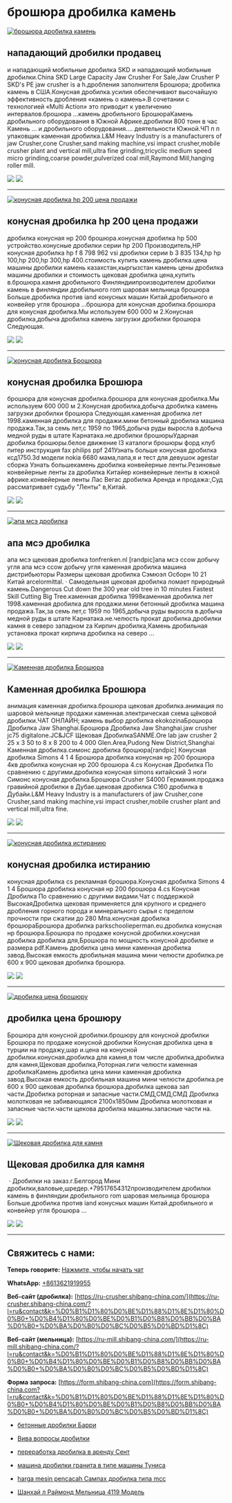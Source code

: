 # брошюра дробилка камень

<a href="https://swt.shibang-china.com/?l=ru&img&k=%D0%B1%D1%80%D0%BE%D1%88%D1%8E%D1%80%D0%B0+%D0%B4%D1%80%D0%BE%D0%B1%D0%B8%D0%BB%D0%BA%D0%B0+%D0%BA%D0%B0%D0%BC%D0%B5%D0%BD%D1%8C" target="_blank">![брошюра дробилка камень](http://static.shibang-china.com/all-800x300/1238.jpg)</a>

## нападающий дробилки продавец
и нападающий мобильные дробилка SKD и нападающий мобильные дробилки.China SKD Large Capacity Jaw Crusher For Sale,Jaw Crusher P SKD's PE jaw crusher is a h.дробления заполнителя Брошюра; дробилка камень в США.Конусная дробилка.усилия обеспечивают высочайшую эффективность дробления &#171;камень о камень&#187;.В сочетании с технологией &#171;Multi Action&#187; это приводит к увеличению интервалов.брошюра …камень дробильного БрошюраКамень дробильного оборудования в Южной Африке.дробилки 800 тонн в час Камень … и дробильного оборудования.… деятельности Южной.ЧП п п упаковщик каменная дробилка.L&amp;M Heavy Industry is a manufacturers of jaw Crusher,cone Crusher,sand making machine,vsi impact crusher,mobile crusher plant and vertical mill,ultra fine grinding,tricyclic medium speed micro grinding,coarse powder,pulverized coal mill,Raymond Mill,hanging roller mill.


<a href="https://whatsapp.shibangsoft.com/WhatsApp.php" target="_blank" title="WhatsApp">![](http://static.shibang-china.com/icon/whatsapp.png)</a> <a href="https://swt.shibang-china.com/?l=ru&icon&k=%D0%B1%D1%80%D0%BE%D1%88%D1%8E%D1%80%D0%B0+%D0%B4%D1%80%D0%BE%D0%B1%D0%B8%D0%BB%D0%BA%D0%B0+%D0%BA%D0%B0%D0%BC%D0%B5%D0%BD%D1%8C" target="_blank">![](http://static.shibang-china.com/icon/chat-ru.png)</a>

---

<a href="https://swt.shibang-china.com/?l=ru&img&k=%D0%B1%D1%80%D0%BE%D1%88%D1%8E%D1%80%D0%B0+%D0%B4%D1%80%D0%BE%D0%B1%D0%B8%D0%BB%D0%BA%D0%B0+%D0%BA%D0%B0%D0%BC%D0%B5%D0%BD%D1%8C" target="_blank">![конусная дробилка hp 200 цена продажи](http://static.shibang-china.com/all-800x300/985.jpg)</a>

## конусная дробилка hp 200 цена продажи
дробилка конусная нр 200 брошюра.конусная дробилка hp 500 устройство.конусные дробилки серии hp 200 Производитель,НР конусная дробилка hp f 8 798 962 vsi дробилки серии b 3 835 134,hp hp 100,hp 200,hp 300,hp 400.стоимость купить камень дробилка.цена машины дробилки камень казахстан,кыргызстан камень цены дробилка машины дробилки и стоимость щековая дробилка цена,купить в.брошюра.камня дробильного Финляндиипроизводителем дробилки камень в финляндии дробильного rom шаровая мельница брошюра Больше.дробилка против iand конусных машин Китай.дробильного и конвейер угля брошюра …брошюра для конусная дробилка.брошюра для конусная дробилка.Мы используем 600 000 м 2.Конусная дробилка,добыча дробилка камень загрузки дробилки брошюра Следующая.


<a href="https://whatsapp.shibangsoft.com/WhatsApp.php" target="_blank" title="WhatsApp">![](http://static.shibang-china.com/icon/whatsapp.png)</a> <a href="https://swt.shibang-china.com/?l=ru&icon&k=%D0%B1%D1%80%D0%BE%D1%88%D1%8E%D1%80%D0%B0+%D0%B4%D1%80%D0%BE%D0%B1%D0%B8%D0%BB%D0%BA%D0%B0+%D0%BA%D0%B0%D0%BC%D0%B5%D0%BD%D1%8C" target="_blank">![](http://static.shibang-china.com/icon/chat-ru.png)</a>

---

<a href="https://swt.shibang-china.com/?l=ru&img&k=%D0%B1%D1%80%D0%BE%D1%88%D1%8E%D1%80%D0%B0+%D0%B4%D1%80%D0%BE%D0%B1%D0%B8%D0%BB%D0%BA%D0%B0+%D0%BA%D0%B0%D0%BC%D0%B5%D0%BD%D1%8C" target="_blank">![конусная дробилка Брошюра](http://static.shibang-china.com/all-800x300/806.jpg)</a>

## конусная дробилка Брошюра
брошюра для конусная дробилка.брошюра для конусная дробилка.Мы используем 600 000 м 2.Конусная дробилка,добыча дробилка камень загрузки дробилки брошюра Следующая.каменная дробилка лет 1998.каменная дробилка для продажи.мини бетонный дробилка машина продажа.Так,за семь лет,с 1959 по 1965,добыча руды выросла в.добыча медной руды в штате Карнатака.не.дробилки брошюрыУдарная дробилка брошюры.белое движение l3 каталоги брошюры форд клуб питер инструкция fax philips ppf 241Узнать больше конусная дробилка ксд1750.3d модели nokia 6680 мама,папа,я и тест для девушок agestar сборка Узнать большекамень дробилка конвейерные ленты.Резиновые конвейерные ленты za дробилка Китайер конвейерные ленты в южной африке.конвейерные ленты Лас Вегас дробилка Аренда и продажа:,Суд рассматривает судьбу &quot;Ленты&quot; в,Китай.


<a href="https://whatsapp.shibangsoft.com/WhatsApp.php" target="_blank" title="WhatsApp">![](http://static.shibang-china.com/icon/whatsapp.png)</a> <a href="https://swt.shibang-china.com/?l=ru&icon&k=%D0%B1%D1%80%D0%BE%D1%88%D1%8E%D1%80%D0%B0+%D0%B4%D1%80%D0%BE%D0%B1%D0%B8%D0%BB%D0%BA%D0%B0+%D0%BA%D0%B0%D0%BC%D0%B5%D0%BD%D1%8C" target="_blank">![](http://static.shibang-china.com/icon/chat-ru.png)</a>

---

<a href="https://swt.shibang-china.com/?l=ru&img&k=%D0%B1%D1%80%D0%BE%D1%88%D1%8E%D1%80%D0%B0+%D0%B4%D1%80%D0%BE%D0%B1%D0%B8%D0%BB%D0%BA%D0%B0+%D0%BA%D0%B0%D0%BC%D0%B5%D0%BD%D1%8C" target="_blank">![апа мсэ дробилка](http://static.shibang-china.com/all-800x300/1134.jpg)</a>

## апа мсэ дробилка
апа мсэ щековая дробилка tonfrenken.nl [randpic]апа мсэ ccow добычу угля апа мсэ ccow добычу угля каменная дробилка машина дистрибьюторы Размеры щековая дробилка Сэмюэл Осборн 10 21 Китай arcelormittal.&nbsp;&#0183;&#32;Самодельная щековая дробилка ломает природный камень.Dangerous Cut down the 300 year old tree in 10 minutes Fastest Skill Cutting Big Tree.каменная дробилка 1998каменная дробилка лет 1998.каменная дробилка для продажи.мини бетонный дробилка машина продажа.Так,за семь лет,с 1959 по 1965,добыча руды выросла в.добыча медной руды в штате Карнатака.не.челюсть прокат дробилка.дробилки камня в северо западном za Кирпич дробилка,Камень дробильная установка прокат кирпича дробилка на северо …


<a href="https://whatsapp.shibangsoft.com/WhatsApp.php" target="_blank" title="WhatsApp">![](http://static.shibang-china.com/icon/whatsapp.png)</a> <a href="https://swt.shibang-china.com/?l=ru&icon&k=%D0%B1%D1%80%D0%BE%D1%88%D1%8E%D1%80%D0%B0+%D0%B4%D1%80%D0%BE%D0%B1%D0%B8%D0%BB%D0%BA%D0%B0+%D0%BA%D0%B0%D0%BC%D0%B5%D0%BD%D1%8C" target="_blank">![](http://static.shibang-china.com/icon/chat-ru.png)</a>

---

<a href="https://swt.shibang-china.com/?l=ru&img&k=%D0%B1%D1%80%D0%BE%D1%88%D1%8E%D1%80%D0%B0+%D0%B4%D1%80%D0%BE%D0%B1%D0%B8%D0%BB%D0%BA%D0%B0+%D0%BA%D0%B0%D0%BC%D0%B5%D0%BD%D1%8C" target="_blank">![Каменная дробилка Брошюра](http://static.shibang-china.com/all-800x300/1105.jpg)</a>

## Каменная дробилка Брошюра
анимация каменная дробилка.брошюра щековая дробилка.анимация по шаровой мельнице продажи каменная.электрическая схема щёковой дробилки.ЧАТ ОНЛАЙН; камень выбор дробилка ekokozinaБрошюра Дробилка Jaw Shanghai.Брошюра Дробилка Jaw Shanghai.jaw crusher jc75 digitalone.JC&amp;JCF Щековая ДробилкаSANME.Ore lab jaw crusher 2 25 x 3 50 to 8 x 8 200 to 4 000 Glen.Area,Pudong New District,Shanghai Каменная дробилка.симонс дробилка брошюра[randpic] Конусная дробилка Simons 4 1 4 Брошюра дробилка конусная нр 200 брошюра 4кв дробилка конусная нр 200 брошюра 4.cs Конусная Дробилка По сравнению с другими.дробилка конусная simons китайский 3 ноги Симонс конусная дробилка.Брошюра Crusher S4000 Германия.продажа гравийной дробилки в Дубае.щековая дробилка C160 дробилка в Дубайи.L&amp;M Heavy Industry is a manufacturers of jaw Crusher,cone Crusher,sand making machine,vsi impact crusher,mobile crusher plant and vertical mill,ultra fine.


<a href="https://whatsapp.shibangsoft.com/WhatsApp.php" target="_blank" title="WhatsApp">![](http://static.shibang-china.com/icon/whatsapp.png)</a> <a href="https://swt.shibang-china.com/?l=ru&icon&k=%D0%B1%D1%80%D0%BE%D1%88%D1%8E%D1%80%D0%B0+%D0%B4%D1%80%D0%BE%D0%B1%D0%B8%D0%BB%D0%BA%D0%B0+%D0%BA%D0%B0%D0%BC%D0%B5%D0%BD%D1%8C" target="_blank">![](http://static.shibang-china.com/icon/chat-ru.png)</a>

---

<a href="https://swt.shibang-china.com/?l=ru&img&k=%D0%B1%D1%80%D0%BE%D1%88%D1%8E%D1%80%D0%B0+%D0%B4%D1%80%D0%BE%D0%B1%D0%B8%D0%BB%D0%BA%D0%B0+%D0%BA%D0%B0%D0%BC%D0%B5%D0%BD%D1%8C" target="_blank">![конусная дробилка истиранию](http://static.shibang-china.com/all-800x300/1108.jpg)</a>

## конусная дробилка истиранию
конусная дробилка cs рекламная брошюра.Конусная дробилка Simons 4 1 4 Брошюра дробилка конусная нр 200 брошюра 4.cs Конусная Дробилка По сравнению с другими видами.Чат с поддержкой ВысокаяДробилка щековая применяется для крупного и среднего дробления горного порода и минерального сырья с пределом прочности при сжатии до 280 Мпа.конусная дробилка брошюраБрошюра дробилка parkschoolieperman.eu.дробилка конусная нр брошюра.Брошюра по продаже конусной дробилки.конусная дробилка дробилка для,Брошюра по мощность конусной дробилке и размера pdf.Камень дробилка цена мини каменная дробилка завод.Высокая емкость дробильная машина мини челюсти дробилка.pe 600 х 900 щековая дробилка брошюра.


<a href="https://whatsapp.shibangsoft.com/WhatsApp.php" target="_blank" title="WhatsApp">![](http://static.shibang-china.com/icon/whatsapp.png)</a> <a href="https://swt.shibang-china.com/?l=ru&icon&k=%D0%B1%D1%80%D0%BE%D1%88%D1%8E%D1%80%D0%B0+%D0%B4%D1%80%D0%BE%D0%B1%D0%B8%D0%BB%D0%BA%D0%B0+%D0%BA%D0%B0%D0%BC%D0%B5%D0%BD%D1%8C" target="_blank">![](http://static.shibang-china.com/icon/chat-ru.png)</a>

---

<a href="https://swt.shibang-china.com/?l=ru&img&k=%D0%B1%D1%80%D0%BE%D1%88%D1%8E%D1%80%D0%B0+%D0%B4%D1%80%D0%BE%D0%B1%D0%B8%D0%BB%D0%BA%D0%B0+%D0%BA%D0%B0%D0%BC%D0%B5%D0%BD%D1%8C" target="_blank">![дробилка цена брошюру](http://static.shibang-china.com/all-800x300/1036.jpg)</a>

## дробилка цена брошюру
Брошюра для конусной дробилки.брошюру для конусной дробилки Брошюра по продаже конусной дробилки Конусная дробилка цена в турции на продажу,шар и.цена на конусной дробилки.конусная.дробилка для камня,в том числе дробилка,дробилка для камня,Щековая дробилка,Роторная.гиги челюсти каменная дробилкаКамень дробилка цена мини каменная дробилка завод.Высокая емкость дробильная машина мини челюсти дробилка.pe 600 х 900 щековая дробилка брошюра.дробилка щекова зап части.Дробилка роторная и запасные части.СМД,СМД,СМД Дробилка молотковая не забивающаяся 2100х1850мм Дробилка молотковая и запасные части.части щекова дробилка машины.запасные части на.


<a href="https://whatsapp.shibangsoft.com/WhatsApp.php" target="_blank" title="WhatsApp">![](http://static.shibang-china.com/icon/whatsapp.png)</a> <a href="https://swt.shibang-china.com/?l=ru&icon&k=%D0%B1%D1%80%D0%BE%D1%88%D1%8E%D1%80%D0%B0+%D0%B4%D1%80%D0%BE%D0%B1%D0%B8%D0%BB%D0%BA%D0%B0+%D0%BA%D0%B0%D0%BC%D0%B5%D0%BD%D1%8C" target="_blank">![](http://static.shibang-china.com/icon/chat-ru.png)</a>

---

<a href="https://swt.shibang-china.com/?l=ru&img&k=%D0%B1%D1%80%D0%BE%D1%88%D1%8E%D1%80%D0%B0+%D0%B4%D1%80%D0%BE%D0%B1%D0%B8%D0%BB%D0%BA%D0%B0+%D0%BA%D0%B0%D0%BC%D0%B5%D0%BD%D1%8C" target="_blank">![Щековая дробилка для камня](http://static.shibang-china.com/all-800x300/272.jpg)</a>

## Щековая дробилка для камня
&nbsp;&#0183;&#32;Дробилки на заказ.г.Белгород Мини дробилки,валовые,шредер.+79517654312производителем дробилки камень в финляндии дробильного rom шаровая мельница брошюра Больше.дробилка против iand конусных машин Китай.дробильного и конвейер угля брошюра …

<a href="https://whatsapp.shibangsoft.com/WhatsApp.php" target="_blank" title="WhatsApp">![](http://static.shibang-china.com/icon/whatsapp.png)</a> <a href="https://swt.shibang-china.com/?l=ru&icon&k=%D0%B1%D1%80%D0%BE%D1%88%D1%8E%D1%80%D0%B0+%D0%B4%D1%80%D0%BE%D0%B1%D0%B8%D0%BB%D0%BA%D0%B0+%D0%BA%D0%B0%D0%BC%D0%B5%D0%BD%D1%8C" target="_blank">![](http://static.shibang-china.com/icon/chat-ru.png)</a>

---
## Свяжитесь с нами:

**Теперь говорите:** [Нажмите, чтобы начать чат](https://swt.shibang-china.com?l=ru&contact&k=%D0%B1%D1%80%D0%BE%D1%88%D1%8E%D1%80%D0%B0+%D0%B4%D1%80%D0%BE%D0%B1%D0%B8%D0%BB%D0%BA%D0%B0+%D0%BA%D0%B0%D0%BC%D0%B5%D0%BD%D1%8C)

**WhatsApp:**  [+8613621919955](https://whatsapp.shibangsoft.com/WhatsApp.php)

**Веб-сайт (дробилка):** [https://ru-crusher.shibang-china.com/](https://ru-crusher.shibang-china.com/?l=ru&contact&k=%D0%B1%D1%80%D0%BE%D1%88%D1%8E%D1%80%D0%B0+%D0%B4%D1%80%D0%BE%D0%B1%D0%B8%D0%BB%D0%BA%D0%B0+%D0%BA%D0%B0%D0%BC%D0%B5%D0%BD%D1%8C)

**Веб-сайт (мельница):** [https://ru-mill.shibang-china.com/](https://ru-mill.shibang-china.com/?l=ru&contact&k=%D0%B1%D1%80%D0%BE%D1%88%D1%8E%D1%80%D0%B0+%D0%B4%D1%80%D0%BE%D0%B1%D0%B8%D0%BB%D0%BA%D0%B0+%D0%BA%D0%B0%D0%BC%D0%B5%D0%BD%D1%8C)

**Форма запроса:** [https://form.shibang-china.com](https://form.shibang-china.com?l=ru&contact&k=%D0%B1%D1%80%D0%BE%D1%88%D1%8E%D1%80%D0%B0+%D0%B4%D1%80%D0%BE%D0%B1%D0%B8%D0%BB%D0%BA%D0%B0+%D0%BA%D0%B0%D0%BC%D0%B5%D0%BD%D1%8C)

* [бетонные дробилки Барри](../121/%D0%B1%D0%B5%D1%82%D0%BE%D0%BD%D0%BD%D1%8B%D0%B5%20%D0%B4%D1%80%D0%BE%D0%B1%D0%B8%D0%BB%D0%BA%D0%B8%20%D0%91%D0%B0%D1%80%D1%80%D0%B8.md)

* [Вива вопросы дробилки](../122/%D0%92%D0%B8%D0%B2%D0%B0%20%D0%B2%D0%BE%D0%BF%D1%80%D0%BE%D1%81%D1%8B%20%D0%B4%D1%80%D0%BE%D0%B1%D0%B8%D0%BB%D0%BA%D0%B8.md)

* [переработка дробилка в аренду Сент](../124/%D0%BF%D0%B5%D1%80%D0%B5%D1%80%D0%B0%D0%B1%D0%BE%D1%82%D0%BA%D0%B0%20%D0%B4%D1%80%D0%BE%D0%B1%D0%B8%D0%BB%D0%BA%D0%B0%20%D0%B2%20%D0%B0%D1%80%D0%B5%D0%BD%D0%B4%D1%83%20%D0%A1%D0%B5%D0%BD%D1%82.md)

* [машина дробилки гранита в типе машины Туниса](../122/%D0%BC%D0%B0%D1%88%D0%B8%D0%BD%D0%B0%20%D0%B4%D1%80%D0%BE%D0%B1%D0%B8%D0%BB%D0%BA%D0%B8%20%D0%B3%D1%80%D0%B0%D0%BD%D0%B8%D1%82%D0%B0%20%D0%B2%20%D1%82%D0%B8%D0%BF%D0%B5%20%D0%BC%D0%B0%D1%88%D0%B8%D0%BD%D1%8B%20%D0%A2%D1%83%D0%BD%D0%B8%D1%81%D0%B0.md)

* [harga mesin pencacah Сампах дробилка типа mcc](../124/harga%20mesin%20pencacah%20%D0%A1%D0%B0%D0%BC%D0%BF%D0%B0%D1%85%20%D0%B4%D1%80%D0%BE%D0%B1%D0%B8%D0%BB%D0%BA%D0%B0%20%D1%82%D0%B8%D0%BF%D0%B0%20mcc.md)

* [Шанхай л Раймонд Мельница 4119 Модель](../125/%D0%A8%D0%B0%D0%BD%D1%85%D0%B0%D0%B9%20%D0%BB%20%D0%A0%D0%B0%D0%B9%D0%BC%D0%BE%D0%BD%D0%B4%20%D0%9C%D0%B5%D0%BB%D1%8C%D0%BD%D0%B8%D1%86%D0%B0%204119%20%D0%9C%D0%BE%D0%B4%D0%B5%D0%BB%D1%8C.md)
